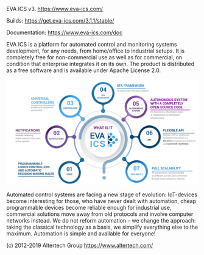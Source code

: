 EVA ICS v3. https://www.eva-ics.com/

Builds: https://get.eva-ics.com/3.1.1/stable/

Documentation: https://www.eva-ics.com/doc

EVA ICS is a platform for automated control and monitoring systems development,
for any needs, from home/office to industrial setups. It is completely free for
non-commercial use as well as for commercial, on condition that enterprise
integrates it on its own. The product is distributed as a free software and is
available under Apache License 2.0.

![What is EVA ICS](doc/promo/what-is-eva.png?raw=true "What is EVA ICS")

Automated control systems are facing a new stage of evolution: IoT-devices
become interesting for those, who have never dealt with automation, cheap
programmable devices become reliable enough for industrial use, commercial
solutions move away from old protocols and involve computer networks instead.
We do not reform automation – we change the approach: taking the classical
technology as a basis, we simplify everything else to the maximum. Automation
is simple and available for everyone!

(c) 2012-2019 Altertech Group https://www.altertech.com/

